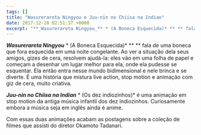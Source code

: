 ```yaml
---
tags: []
title: "Wasurerareta Ningyou e Juu-nin no Chiisa na Indian"
date: 2017-12-28 02:51:37 +0000
excerpt: "**_Wasurerareta Ningyou_** * (A Boneca Esquecida)* ** ** fala de uma boneca que fora esquecida em uma noite congelante. Ao ver a situação..."
---
```


**_Wasurerareta Ningyou_** * (A Boneca Esquecida)* ** ** fala de uma boneca que fora esquecida em uma noite congelante. Ao ver a situação dela seus amigos, gizes de cera, resolvem ajudá-la: eles vão em uma folha de papel e começam a desenhar um lugar melhor para ela, onde ela pudesse se esquentar. Ela então entra nesse mundo bidimensional e nele brinca e se diverte. É uma história que mistura live action, stop motion e animação com giz de cera, muito criativa.

**_Juu-nin no Chiisa na Indian_** * (Os dez indiozinhos)* é uma animação em stop motion da antiga música infantil dos dez indiozinhos. Curiosamente embora a música seja em inglês ainda é anime.

Com essas duas animações acabam as postagens sobre a coleção de filmes que assisti do diretor Okamoto Tadanari.